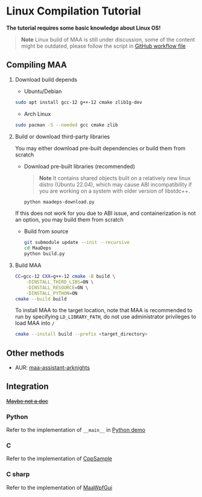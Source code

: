 # Linux Compilation Tutorial

**The tutorial requires some basic knowledge about Linux OS!**

> **Note**
> Linux build of MAA is still under discussion, some of the content might be outdated, please follow the script in [GitHub workflow file](../.github/workflows/release-maa-linux.yml)

## Compiling MAA

1. Download build depends

    - Ubuntu/Debian

    ```bash
    sudo apt install gcc-12 g++-12 cmake zlib1g-dev
    ```

    - Arch Linux

    ```bash
    sudo pacman -S --needed gcc cmake zlib
    ```

2. Build or download third-party libraries

   You may either download pre-built dependencies or build them from scratch

    - Download pre-built libraries (recommended)

        > **Note**
        > It contains shared objects built on a relatively new linux distro (Ubuntu 22.04), which may cause ABI incompatibility if you are working on a system with older version of libstdc++.
        ```bash
        python maadeps-download.py
        ```

    If this does not work for you due to ABI issue, and containerization is not an option, you may build them from scratch

    - Build from source

        ```bash
        git submodule update --init --recursive
        cd MaaDeps
       python build.py
        ```

3. Build MAA

    ```bash
    CC=gcc-12 CXX=g++-12 cmake -B build \
        -DINSTALL_THIRD_LIBS=ON \
        -DINSTALL_RESOURCE=ON \
        -DINSTALL_PYTHON=ON
    cmake --build build
    ```

    To install MAA to the target location, note that MAA is recommended to run by specifying `LD_LIBRARY_PATH`, do not use administrator privileges to load MAA into `/`

    ```bash
    cmake --install build --prefix <target_directory>
    ```

## Other methods
- AUR: [maa-assistant-arknights](https://aur.archlinux.org/packages/maa-assistant-arknights)


## Integration

[~~Maybe not a doc~~](https://github.com/MistEO/MaaCoreArknights/wiki)

### Python

Refer to the implementation of `__main__` in [Python demo](https://github.com/MaaAssistantArknights/MaaAssistantArknights/blob/master/src/Python/sample.py)

### C

Refer to the implementation of [CppSample](https://github.com/MaaAssistantArknights/MaaAssistantArknights/blob/master/src/CppSample/main.cpp)

### C sharp

Refer to the implementation of [MaaWpfGui](https://github.com/MaaAssistantArknights/MaaAssistantArknights/blob/master/src/MaaWpfGui/Helper/AsstProxy.cs)
